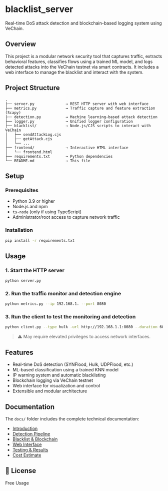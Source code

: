 # blacklist_server

Real-time DoS attack detection and blockchain-based logging system using VeChain.

##  Overview

This project is a modular network security tool that captures traffic, extracts behavioral features, classifies flows using a trained ML model, and logs detected attacks into the VeChain testnet via smart contracts. It includes a web interface to manage the blacklist and interact with the system.

##  Project Structure

```
.
├── server.py              → REST HTTP server with web interface  
├── metrics.py             → Traffic capture and feature extraction (Scapy)  
├── detection.py           → Machine learning-based attack detection  
├── logger.py              → Unified logger configuration  
├── blacklist/             → Node.js/CJS scripts to interact with VeChain  
│   ├── sendAttackLog.cjs  
│   ├── getAttack.cjs  
│   └── ...  
├── frontend/              → Interactive HTML interface  
│   └── frontend.html  
├── requirements.txt       → Python dependencies  
└── README.md              → This file  
```

##  Setup

### Prerequisites

- Python 3.9 or higher  
- Node.js and npm  
- `ts-node` (only if using TypeScript)  
- Administrator/root access to capture network traffic  

### Installation

```bash
pip install -r requirements.txt
```

##  Usage

### 1. Start the HTTP server

```bash
python server.py
```

### 2. Run the traffic monitor and detection engine

```bash
python metrics.py --ip 192.168.1. --port 8080
```

### 3. Run the client to test the monitoring and detection
```bash
python client.py --type hulk -url http://192.168.1.1:8080 --duration 60
```
> ⚠️ May require elevated privileges to access network interfaces.

##  Features

- Real-time DoS detection (SYNFlood, Hulk, UDPFlood, etc.)  
- ML-based classification using a trained KNN model  
- IP warning system and automatic blacklisting  
- Blockchain logging via VeChain testnet  
- Web interface for visualization and control  
- Extensible and modular architecture  

## Documentation

The `docs/` folder includes the complete technical documentation:

- [Introduction](docs/01_introduction.md)
- [Detection Pipeline](docs/02_detection_pipeline.md)
- [Blacklist & Blockchain](docs/03_blacklist_blockchain.md)
- [Web Interface](docs/04_web_interface.md)
- [Testing & Results](docs/05_testing_results.md)
- [Cost Estimate](docs/06_cost_estimate.md)

## 📝 License

Free Usage